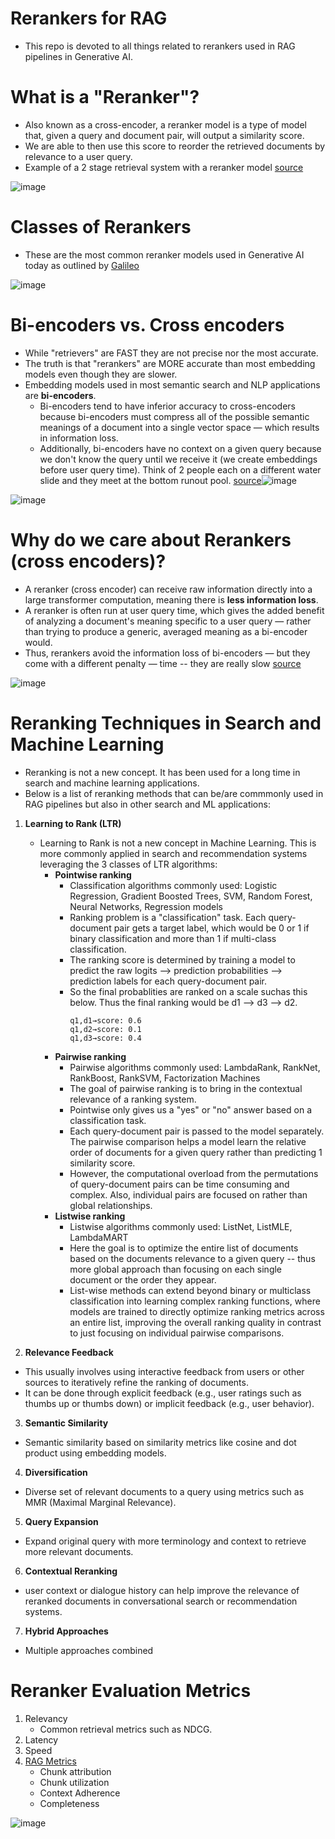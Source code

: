 # Rerankers for RAG
* This repo is devoted to all things related to rerankers used in RAG pipelines in Generative AI.


# What is a "Reranker"?
* Also known as a cross-encoder, a reranker model is a type of model that, given a query and document pair, will output a similarity score.
* We are able to then use this score to reorder the retrieved documents by relevance to a user query. 
* Example of a 2 stage retrieval system with a reranker model [source](https://www.pinecone.io/learn/series/rag/rerankers/)

![image](https://github.com/user-attachments/assets/c05cb0f0-6690-44c4-9bec-ccbba10d5f98)


# Classes of Rerankers
* These are the most common reranker models used in Generative AI today as outlined by [Galileo](https://www.galileo.ai/blog/mastering-rag-how-to-select-a-reranking-model)

![image](https://github.com/user-attachments/assets/45197cb8-6967-4ebd-b3e1-7764ca0c0578)



# Bi-encoders vs. Cross encoders
* While "retrievers" are FAST they are not precise nor the most accurate.
* The truth is that "rerankers" are MORE accurate than most embedding models even though they are slower.
* Embedding models used in most semantic search and NLP applications are **bi-encoders**.
  * Bi-encoders tend to have inferior accuracy to cross-encoders because bi-encoders must compress all of the possible semantic meanings of a document into a single vector space — which results in information loss.
  * Additionally, bi-encoders have no context on a given query because we don't know the query until we receive it (we create embeddings before user query time). Think of 2 people each on a different water slide and they meet at the bottom runout pool. [source]()![image](https://github.com/user-attachments/assets/7e19a2fc-2790-4b44-912c-71cf2a2aecef)

 
![image](https://github.com/user-attachments/assets/856c8305-1565-4f95-9faa-a885d7a870b1)

# Why do we care about Rerankers (cross encoders)?
* A reranker (cross encoder) can receive raw information directly into a large transformer computation, meaning there is **less information loss**.
* A reranker is often run at user query time, which gives the added benefit of analyzing a document's meaning specific to a user query — rather than trying to produce a generic, averaged meaning as a bi-encoder would. 
* Thus, rerankers avoid the information loss of bi-encoders — but they come with a different penalty — time -- they are really slow [source](https://www.pinecone.io/learn/series/rag/rerankers/)

![image](https://github.com/user-attachments/assets/7e1b0211-1891-457e-87fb-6dd3b39949dc)



# Reranking Techniques in Search and Machine Learning 
* Reranking is not a new concept. It has been used for a long time in search and machine learning applications.
* Below is a list of reranking methods that can be/are commmonly used in RAG pipelines but also in other search and ML applications:

1. **Learning to Rank (LTR)**
   * Learning to Rank is not a new concept in Machine Learning. This is more commonly applied in search and recommendation systems leveraging the 3 classes of LTR algorithms:
       * **Pointwise ranking**
         * Classification algorithms commonly used: Logistic Regression, Gradient Boosted Trees, SVM, Random Forest, Neural Networks, Regression models
         * Ranking problem is a "classification" task. Each query-document pair gets a target label, which would be 0 or 1 if binary classification and more than 1 if multi-class classification.
         * The ranking score is determined by training a model to predict the raw logits --> prediction probabilities --> prediction labels for each query-document pair.
         * So the final probablities are ranked on a scale suchas this below. Thus the final ranking would be d1 --> d3 --> d2.
           ```
           q1​,d1​→score: 0.6
           q1,d2→score: 0.1
           q1,d3→score: 0.4
           ```
       * **Pairwise ranking**
           * Pairwise algorithms commonly used: LambdaRank, RankNet, RankBoost, RankSVM, Factorization Machines
           * The goal of pairwise ranking is to bring in the contextual relevance of a ranking system.
           * Pointwise only gives us a "yes" or "no" answer based on a classification task.
           * Each query-document pair is passed to the model separately. The pairwise comparison helps a model learn the relative order of documents for a given query rather than predicting 1 similarity score.
           * However, the computational overload from the permutations of query-document pairs can be time consuming and complex. Also, individual pairs are focused on rather than global relationships. 
       * **Listwise ranking**
           * Listwise algorithms commonly used: ListNet, ListMLE, LambdaMART
           * Here the goal is to optimize the entire list of documents based on the documents relevance to a given query -- thus more global approach than focusing on each single document or the order they appear.
           * List-wise methods can extend beyond binary or multiclass classification into learning complex ranking functions, where models are trained to directly optimize ranking metrics across an entire list, improving the overall ranking quality in contrast to just focusing on individual pairwise comparisons.
        

2. **Relevance Feedback**
  * This usually involves using interactive feedback from users or other sources to iteratively refine the ranking of documents.
  * It can be done through explicit feedback (e.g., user ratings such as thumbs up or thumbs down) or implicit feedback (e.g., user behavior).
3. **Semantic Similarity**
  * Semantic similarity based on similarity metrics like cosine and dot product using embedding models. 
4. **Diversification**
  * Diverse set of relevant documents to a query using metrics such as MMR (Maximal Marginal Relevance).
5. **Query Expansion**
  * Expand original query with more terminology and context to retrieve more relevant documents.
6. **Contextual Reranking**
  *  user context or dialogue history can help improve the relevance of reranked documents in conversational search or recommendation systems.
7. **Hybrid Approaches**
  * Multiple approaches combined


# Reranker Evaluation Metrics
1. Relevancy
   * Common retrieval metrics such as NDCG.
2. Latency
3. Speed
4. [RAG Metrics](https://www.galileo.ai/blog/mastering-rag-how-to-select-a-reranking-model)
   * Chunk attribution
   * Chunk utilization
   * Context Adherence
   * Completeness

![image](https://github.com/user-attachments/assets/701cdcfa-9f66-4c24-bc6f-173e016221f6)
